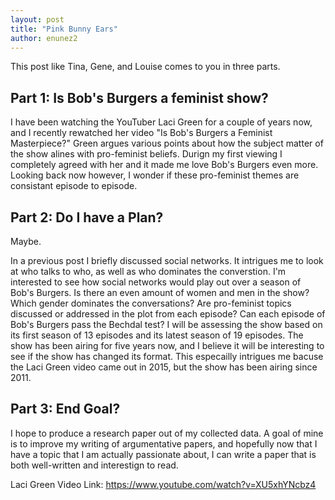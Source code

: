 ```yaml
---
layout: post
title: "Pink Bunny Ears"
author: enunez2
---
```


This post like Tina, Gene, and Louise comes to you in three parts.

## Part 1: Is Bob's Burgers a feminist show?

  I have been watching the YouTuber Laci Green for a couple of years now, and I recently rewatched her video "Is Bob's Burgers a Feminist Masterpiece?" Green argues various points about how the subject matter of the show alines with pro-feminist beliefs. Durign my first viewing I completely agreed with her and it made me love Bob's Burgers even more. Looking back now however, I wonder if these pro-feminist themes are consistant episode to episode.

## Part 2: Do I have a Plan? 
Maybe.

  In a previous post I briefly discussed social networks. It intrigues me to look at who talks to who, as well as who dominates the converstion. I'm interested to see how social networks would play out over a season of Bob's Burgers. Is there an even amount of women and men in the show? Which gender dominates the conversations? Are pro-feminist topics discussed or addressed in the plot from each episode? Can each episode of  Bob's Burgers pass the Bechdal test?
   I will be assessing the show based on its first season of 13 episodes and its latest season of 19 episodes. The show has been airing for five years now, and I believe it will be interesting to see if the show has changed its format. This especailly intrigues me bacuse the Laci Green video came out in 2015, but the show has been airing since 2011.

## Part 3: End Goal?

  I hope to produce a research paper out of my collected data. A goal of mine is to improve my writing of argumentative papers, and hopefully now that I have a topic that I am actually passionate about, I can write a paper that is both well-written and interestign to read.
  
Laci Green Video Link: https://www.youtube.com/watch?v=XU5xhYNcbz4
